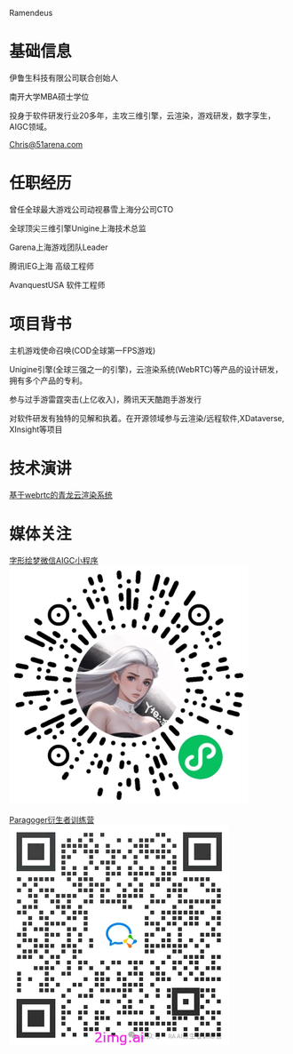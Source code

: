 Ramendeus

# 基础信息

伊鲁生科技有限公司联合创始人

南开大学MBA硕士学位

投身于软件研发行业20多年，主攻三维引擎，云渲染，游戏研发，数字孪生，AIGC领域。

Chris@51arena.com


# 任职经历
曾任全球最大游戏公司动视暴雪上海分公司CTO

全球顶尖三维引擎Unigine上海技术总监

Garena上海游戏团队Leader

腾讯IEG上海 高级工程师

AvanquestUSA 软件工程师

# 项目背书
主机游戏使命召唤(COD全球第一FPS游戏)

Unigine引擎(全球三强之一的引擎)，云渲染系统(WebRTC)等产品的设计研发，拥有多个产品的专利。

参与过手游雷霆突击(上亿收入)，腾讯天天酷跑手游发行

对软件研发有独特的见解和执着。在开源领域参与云渲染/远程软件,XDataverse, XInsight等项目


# 技术演讲

[基于webrtc的青龙云渲染系统](https://www.shxcj.com/archives/category/allinovation/innovation)



# 媒体关注
[字形绘梦微信AIGC小程序](https://www.shxcj.com/archives/category/allinovation/phototalk)
![](/img/小程序码.png)


[Paragoger衍生者训练营](https://www.2img.ai)
![](/img/RA群永久二维码.png)


